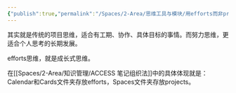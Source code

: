 ```yaml
---
{"publish":true,"permalink":"/Spaces/2-Area/思维工具与模块/用efforts而非projects思维，去发展自己的想法.md","title":"用efforts而非projects思维，去发展自己的想法","created":"2023-02-18","modified":"2023-03-14","published":"2025-07-10T22:45:12.951+08:00","cssclasses":""}
---
```



其实就是传统的项目思维，适合有工期、协作、具体目标的事情。而努力思维，更适合个人思考的长期发展。

efforts思维，就是成长式思维。

在[[Spaces/2-Area/知识管理/ACCESS 笔记组织法]]中的具体体现就是：Calendar和Cards文件夹存放efforts，Spaces文件夹存放projects。